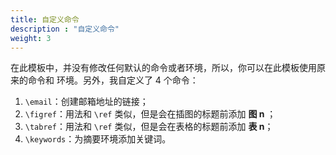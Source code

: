 ```yaml
---
title: 自定义命令
description : "自定义命令"
weight: 3
---
```


在此模板中，并没有修改任何默认的命令或者环境，所以，你可以在此模板使用原来的命令和
环境。另外，我自定义了 4 个命令：

1. `\email`：创建邮箱地址的链接；
2. `\figref`：用法和 `\ref` 类似，但是会在插图的标题前添加 __图 n__ ；
3. `\tabref`：用法和 `\ref` 类似，但是会在表格的标题前添加 __表 n__；
4. `\keywords`：为摘要环境添加关键词。
